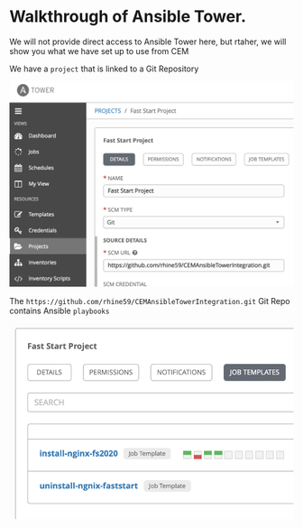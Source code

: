 # Walkthrough of Ansible Tower.

We will not provide direct access to Ansible Tower here, but rtaher, we will show you what we have set up to use from CEM

We have a `project` that is linked to a Git Repository

![ansible project](images/2020/01/ansible-project.png)

The `https://github.com/rhine59/CEMAnsibleTowerIntegration.git` Git Repo contains Ansible `playbooks`

![ansible playbooks](images/2020/01/ansible-playbooks.png)
